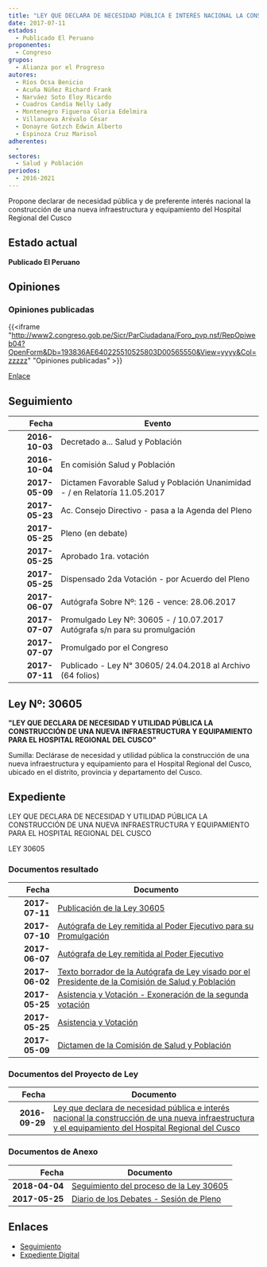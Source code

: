 ```yaml
---
title: "LEY QUE DECLARA DE NECESIDAD PÚBLICA E INTERÉS NACIONAL LA CONSTRUCCIÓN DE UNA NUEVA INFRAESTRUCTURA Y EL EQUIPAMIENTO DEL HOSPITAL REGIONAL DEL CUSCO"
date: 2017-07-11
estados: 
  - Publicado El Peruano
proponentes: 
  - Congreso
grupos: 
  - Alianza por el Progreso
autores: 
  - Ríos Ocsa Benicio
  - Acuña Núñez Richard Frank
  - Narváez Soto Eloy Ricardo
  - Cuadros Candia Nelly Lady
  - Montenegro Figueroa Gloria Edelmira
  - Villanueva Arévalo César
  - Donayre Gotzch Edwin Alberto
  - Espinoza Cruz Marisol
adherentes: 
  - 
sectores: 
  - Salud y Población
periodos: 
  - 2016-2021
---
```


Propone declarar de necesidad pública y de preferente interés nacional la construcción de una nueva infraestructura y equipamiento del Hospital Regional del Cusco


## Estado actual

**Publicado El Peruano**

## Opiniones

### Opiniones publicadas

{{<iframe "http://www2.congreso.gob.pe/Sicr/ParCiudadana/Foro_pvp.nsf/RepOpiweb04?OpenForm&Db=193836AE640225510525803D00565550&View=yyyy&Col=zzzzz" "Opiniones publicadas" >}}

[Enlace](http://www2.congreso.gob.pe/Sicr/ParCiudadana/Foro_pvp.nsf/RepOpiweb04?OpenForm&Db=193836AE640225510525803D00565550&View=yyyy&Col=zzzzz)

## Seguimiento

| Fecha | Evento |
|------:|--------|
| **2016-10-03** | Decretado a... Salud y Población|
| **2016-10-04** | En comisión Salud y Población|
| **2017-05-09** | Dictamen Favorable Salud y Población Unanimidad - / en Relatoría 11.05.2017|
| **2017-05-23** | Ac. Consejo Directivo - pasa a la Agenda del Pleno|
| **2017-05-25** | Pleno (en debate)|
| **2017-05-25** | Aprobado 1ra. votación|
| **2017-05-25** | Dispensado 2da Votación - por Acuerdo del Pleno|
| **2017-06-07** | Autógrafa Sobre Nº: 126 - vence: 28.06.2017|
| **2017-07-07** | Promulgado Ley Nº: 30605 - / 10.07.2017 Autógrafa s/n para su promulgación|
| **2017-07-07** | Promulgado por el Congreso|
| **2017-07-11** | Publicado - Ley N° 30605/ 24.04.2018 al Archivo (64 folios)|

## Ley Nº: 30605

**"LEY QUE DECLARA DE NECESIDAD Y UTILIDAD PÚBLICA LA CONSTRUCCIÓN DE UNA NUEVA INFRAESTRUCTURA Y EQUIPAMIENTO PARA EL HOSPITAL REGIONAL DEL CUSCO"**

Sumilla: Declárase de necesidad y utilidad pública la construcción de una nueva infraestructura y equipamiento para el Hospital Regional del Cusco, ubicado en el distrito, provincia y departamento del Cusco.


## Expediente

LEY QUE DECLARA DE NECESIDAD Y UTILIDAD PÚBLICA LA CONSTRUCCIÓN DE UNA NUEVA INFRAESTRUCTURA Y EQUIPAMIENTO PARA EL HOSPITAL REGIONAL DEL CUSCO

LEY 30605


### Documentos resultado

| Fecha | Documento |
|------:|--------|
| **2017-07-11** | [Publicación de la Ley 30605](http://www.leyes.congreso.gob.pe/Documentos/2016_2021/ADLP/Normas_Legales/30605-LEY.pdf) |
| **2017-07-10** | [Autógrafa de Ley remitida al Poder Ejecutivo para su Promulgación](http://www.leyes.congreso.gob.pe/Documentos/2016_2021/ADLP/Texto_Aprobado/AU0033720170710.PDF) |
| **2017-06-07** | [Autógrafa de Ley remitida al Poder Ejecutivo](http://www.leyes.congreso.gob.pe/Documentos/2016_2021/Autografas/Ley_y_de_Resolucion_Legislativa/AU0033720170607.pdf) |
| **2017-06-02** | [Texto borrador de la Autógrafa de Ley visado por el Presidente de la Comisión de Salud y Población](http://www.leyes.congreso.gob.pe/Documentos/2016_2021/Texto_Borrador_de_Autografa/BAU0033720170602.pdf) |
| **2017-05-25** | [Asistencia y Votación - Exoneración de la segunda votación](http://www.leyes.congreso.gob.pe/Documentos/2016_2021/Asistencia_y_Votacion/Proyectos_de_Ley/Exoneracion_de_Segunda_Votacion/AVESV0033720170525.pdf) |
| **2017-05-25** | [Asistencia y Votación](http://www.leyes.congreso.gob.pe/Documentos/2016_2021/Asistencia_y_Votacion/Proyectos_de_Ley/AV0033720170525.pdf) |
| **2017-05-09** | [Dictamen de la Comisión de Salud y Población](http://www.leyes.congreso.gob.pe/Documentos/2016_2021/Dictamenes/Proyectos_de_Ley/00337DC21MAY20170509..pdf) |

### Documentos del Proyecto de Ley

| Fecha | Documento |
|------:|--------|
| **2016-09-29** | [Ley que declara de necesidad pública e interés nacional la construcción de una nueva infraestructura y el equipamiento del Hospital Regional del Cusco](http://www.leyes.congreso.gob.pe/Documentos/2016_2021/Proyectos_de_Ley_y_de_Resoluciones_Legislativas/PL0033720160929.pdf) |

### Documentos de Anexo

| Fecha | Documento |
|------:|--------|
| **2018-04-04** | [Seguimiento del proceso de la Ley 30605](http://www.leyes.congreso.gob.pe/Documentos/2016_2021/Seguimiento_de_Proyectos_de_Ley/00337PL20180404.pdf) |
| **2017-05-25** | [Diario de los Debates - Sesión de Pleno](http://www.leyes.congreso.gob.pe/Documentos/2016_2021/ADLP/Diario_Debates/30605_DD.pdf) |

## Enlaces 

- [Seguimiento](http://www2.congreso.gob.pe/Sicr/TraDocEstProc/CLProLey2016.nsf/f7fff46988ca05b1052578e100829cc7/7a99175a9a1829000525803d005bd935?OpenDocument)
- [Expediente Digital](http://www2.congreso.gob.pehttp://www2.congreso.gob.pe/Sicr/TraDocEstProc/CLProLey2016.nsf/f7fff46988ca05b1052578e100829cc7/7a99175a9a1829000525803d005bd935?OpenDocument&Click=05257FB7005EB655.eb71d0cf91d8294e05256cdf006b5706/$Body/0.1C6C)
